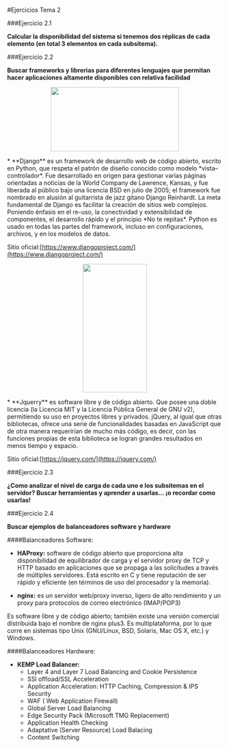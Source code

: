 #Ejercicios Tema 2

###Ejercicio 2.1

**Calcular la disponibilidad del sistema si tenemos dos réplicas de cada elemento (en total 3 elementos en cada subsitema).**


###Ejercicio 2.2

**Buscar frameworks y librerias para diferentes lenguajes que permitan hacer aplicaciones altamente disponibles con relativa facilidad**


<p align="center">
<img src="https://www.fullstackpython.com/img/django-logo-positive.png" alt="" width="300" height="150">
</p>
  * **Django** es un framework de desarrollo web de código abierto, escrito en Python, que respeta el patrón de diseño conocido como modelo *vista–controlador*. Fue desarrollado en origen para gestionar varias páginas orientadas a noticias de la World Company de Lawrence, Kansas, y fue liberada al público bajo una licencia BSD en julio de 2005; el framework fue nombrado en alusión al guitarrista de jazz gitano Django Reinhardt.
  La meta fundamental de Django es facilitar la creación de sitios web complejos. Poniendo énfasis en el re-uso, la conectividad y extensibilidad de componentes, el desarrollo rápido y el principio *No te repitas*. Python es usado en todas las partes del framework, incluso en configuraciones, archivos, y en los modelos de datos.

  Sitio oficial:[https://www.djangoproject.com/](https://www.djangoproject.com/)


  <p align="center">
  <img src="https://upload.wikimedia.org/wikipedia/en/thumb/9/9e/JQuery_logo.svg/1280px-JQuery_logo.svg.png" alt="" width="150" height="300">
  </p>
  * **Jquerry**  es software libre y de código abierto. Que posee una doble licencia (la Licencia MIT y la Licencia Pública General de GNU v2), permitiendo su uso en proyectos libres y privados. jQuery, al igual que otras bibliotecas, ofrece una serie de funcionalidades basadas en JavaScript que de otra manera requerirían de mucho más código, es decir, con las funciones propias de esta biblioteca se logran grandes resultados en menos tiempo y espacio.

  Sitio oficial:[https://jquery.com/](https://jquery.com/)


###Ejercicio 2.3

**¿Como analizar el nivel de carga de cada uno e los subsitemas en el servidor? Buscar herramientas y aprender a usarlas... ¡o recordar como usarlas!**


###Ejercicio 2.4

**Buscar ejemplos de balanceadores software y hardware**

####Balanceadores Software:
  + **HAProxy:** software de código abierto que proporciona alta disponibilidad de equilibrador de carga y el servidor proxy de TCP y HTTP basado en aplicaciones que se propaga a las solicitudes a través de múltiples servidores. Está escrito en C y tiene reputación de ser rápido y eficiente (en términos de uso del procesador y la memoria).

  + **nginx:** es un servidor web/proxy inverso, ligero de alto rendimiento y un proxy para protocolos de correo electrónico (IMAP/POP3)

  Es software libre y de código abierto; también existe una versión comercial distribuida bajo el nombre de nginx plus3. Es multiplataforma, por lo que corre en sistemas tipo Unix (GNU/Linux, BSD, Solaris, Mac OS X, etc.) y Windows.

####Balanceadores Hardware:
  + **KEMP Load Balancer:**
    - Layer 4 and Layer 7 Load Balancing and Cookie Persistence
    - SSl offload/SSL Acceleration
    - Application Acceleration: HTTP Caching, Compression & IPS Security
    - WAF ( Web Application Firewall)
    - Global Server Load Balancing
    - Edge Security Pack (Microsoft TMG Replacement)
    - Application Health Checking
    - Adaptative (Server Resource) Load Balacing
    - Content Switching
